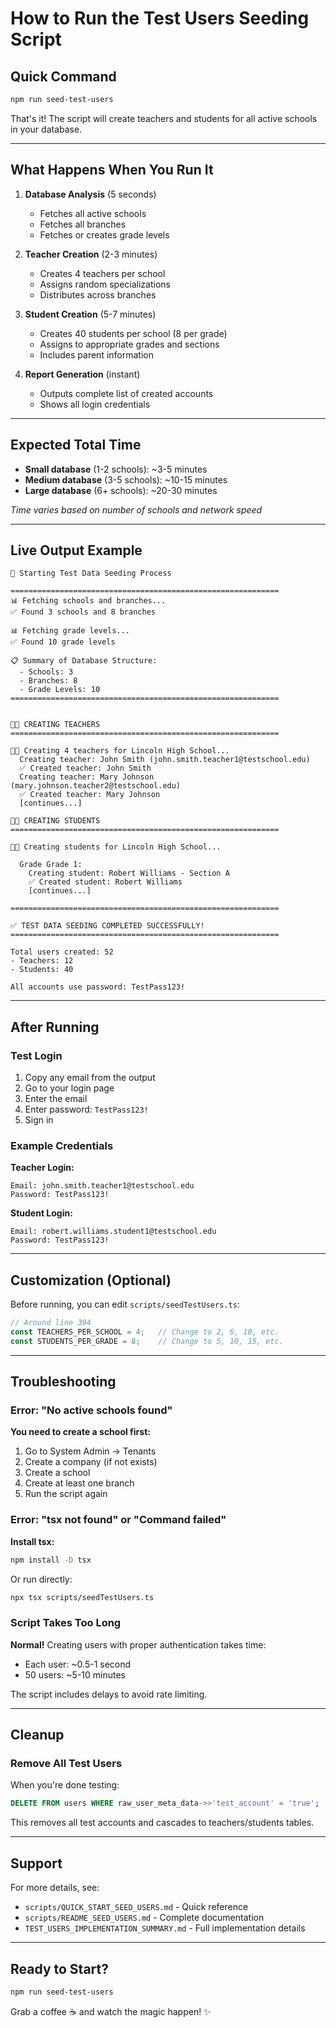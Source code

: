 # How to Run the Test Users Seeding Script

## Quick Command

```bash
npm run seed-test-users
```

That's it! The script will create teachers and students for all active schools in your database.

---

## What Happens When You Run It

1. **Database Analysis** (5 seconds)
   - Fetches all active schools
   - Fetches all branches
   - Fetches or creates grade levels

2. **Teacher Creation** (2-3 minutes)
   - Creates 4 teachers per school
   - Assigns random specializations
   - Distributes across branches

3. **Student Creation** (5-7 minutes)
   - Creates 40 students per school (8 per grade)
   - Assigns to appropriate grades and sections
   - Includes parent information

4. **Report Generation** (instant)
   - Outputs complete list of created accounts
   - Shows all login credentials

---

## Expected Total Time

- **Small database** (1-2 schools): ~3-5 minutes
- **Medium database** (3-5 schools): ~10-15 minutes
- **Large database** (6+ schools): ~20-30 minutes

*Time varies based on number of schools and network speed*

---

## Live Output Example

```
🚀 Starting Test Data Seeding Process

============================================================
📊 Fetching schools and branches...
✅ Found 3 schools and 8 branches

📊 Fetching grade levels...
✅ Found 10 grade levels

📋 Summary of Database Structure:
  - Schools: 3
  - Branches: 8
  - Grade Levels: 10
============================================================


👨‍🏫 CREATING TEACHERS
============================================================

👨‍🏫 Creating 4 teachers for Lincoln High School...
  Creating teacher: John Smith (john.smith.teacher1@testschool.edu)
  ✅ Created teacher: John Smith
  Creating teacher: Mary Johnson (mary.johnson.teacher2@testschool.edu)
  ✅ Created teacher: Mary Johnson
  [continues...]

👨‍🎓 CREATING STUDENTS
============================================================

👨‍🎓 Creating students for Lincoln High School...

  Grade Grade 1:
    Creating student: Robert Williams - Section A
    ✅ Created student: Robert Williams
    [continues...]

============================================================

✅ TEST DATA SEEDING COMPLETED SUCCESSFULLY!
============================================================

Total users created: 52
- Teachers: 12
- Students: 40

All accounts use password: TestPass123!
```

---

## After Running

### Test Login

1. Copy any email from the output
2. Go to your login page
3. Enter the email
4. Enter password: `TestPass123!`
5. Sign in

### Example Credentials

**Teacher Login:**
```
Email: john.smith.teacher1@testschool.edu
Password: TestPass123!
```

**Student Login:**
```
Email: robert.williams.student1@testschool.edu
Password: TestPass123!
```

---

## Customization (Optional)

Before running, you can edit `scripts/seedTestUsers.ts`:

```typescript
// Around line 394
const TEACHERS_PER_SCHOOL = 4;   // Change to 2, 6, 10, etc.
const STUDENTS_PER_GRADE = 8;    // Change to 5, 10, 15, etc.
```

---

## Troubleshooting

### Error: "No active schools found"

**You need to create a school first:**

1. Go to System Admin → Tenants
2. Create a company (if not exists)
3. Create a school
4. Create at least one branch
5. Run the script again

### Error: "tsx not found" or "Command failed"

**Install tsx:**

```bash
npm install -D tsx
```

Or run directly:

```bash
npx tsx scripts/seedTestUsers.ts
```

### Script Takes Too Long

**Normal!** Creating users with proper authentication takes time:
- Each user: ~0.5-1 second
- 50 users: ~5-10 minutes

The script includes delays to avoid rate limiting.

---

## Cleanup

### Remove All Test Users

When you're done testing:

```sql
DELETE FROM users WHERE raw_user_meta_data->>'test_account' = 'true';
```

This removes all test accounts and cascades to teachers/students tables.

---

## Support

For more details, see:
- `scripts/QUICK_START_SEED_USERS.md` - Quick reference
- `scripts/README_SEED_USERS.md` - Complete documentation
- `TEST_USERS_IMPLEMENTATION_SUMMARY.md` - Full implementation details

---

## Ready to Start?

```bash
npm run seed-test-users
```

Grab a coffee ☕ and watch the magic happen! ✨

